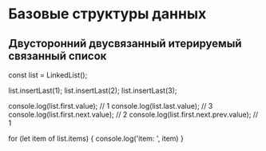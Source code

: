 # Базовые структуры данных
## Двусторонний двусвязанный итерируемый связанный список 
const list = LinkedList();

list.insertLast(1);
list.insertLast(2);
list.insertLast(3);

console.log(list.first.value);           // 1
console.log(list.last.value);            // 3
console.log(list.first.next.value);      // 2
console.log(list.first.next.prev.value); // 1

for (let item of list.items) {
  console.log('item: ', item)
}
